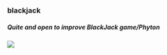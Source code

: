 ### blackjack
##### Quite and open to improve BlackJack game/Phyton




<img src="https://png.pngtree.com/png-vector/20210227/ourmid/pngtree-casino-poker-golden-black-with-premium-chips-png-image_2979409.jpg">
